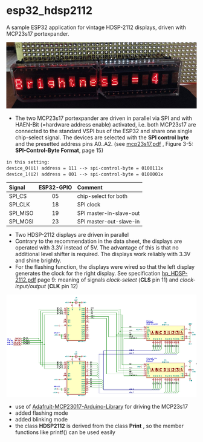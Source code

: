 # esp32_hdsp2112
A sample ESP32 application for vintage HDSP-2112 displays, driven with MCP23s17 portexpander.

![hdsp2112_display](doc/hdsp2112_brightness.jpg) 


- The two MCP23s17 portexpander are driven in parallel via SPI and with HAEN-Bit (=hardware address enable) activated, i.e. both MCP23s17 are connected to the standard VSPI bus of the ESP32 and share one single chip-select signal. The devices are selected with the **SPI control byte** and the presetted address pins A0..A2. (see [mcp23s17.pdf](doc/mcp23s17.pdf) , Figure 3-5: **SPI-Control-Byte Format**, page 15)

```
in this setting: 
device_0(U1) address = 111 --> spi-control-byte = 0100111x  
device_1(U2) address = 001 --> spi-control-byte = 0100001x  
```

| Signal   | ESP32-GPIO | Comment               |
|:---------|:----------:|:----------------------|
| SPI_CS   | 05         |chip-select for both   |
| SPI_CLK  | 18         |SPI clock              |
| SPI_MISO | 19         |SPI master-in-slave-out|
| SPI_MOSI | 23         |SPI master-out-slave-in|


- Two HDSP-2112 displays are driven in parallel
- Contrary to the recommendation in the data sheet, the displays are operated with 3.3V instead of 5V. The advantage of this is that no additional level shifter is required. The displays work reliably with 3.3V and shine brightly. 
- For the flashing function, the displays were wired so that the left display generates the clock for the right display. See specification [hp_HDSP-2112.pdf](doc/hp_HDSP-2112.pdf) page 9: meaning of signals *clock-select* (**CLS** pin 11) and *clock-input/output* (**CLK**  pin 12) 

![schematic](doc/mcp23s17__hdsp2112.png)

- use of [Adafruit-MCP23017-Arduino-Library](https://github.com/adafruit/Adafruit-MCP23017-Arduino-Library) for driving the MCP23s17 
- added flashing mode
- added blinking mode
- the class **HDSP2112** is derived from the class **Print** , so the member functions like printf() can be used easily 